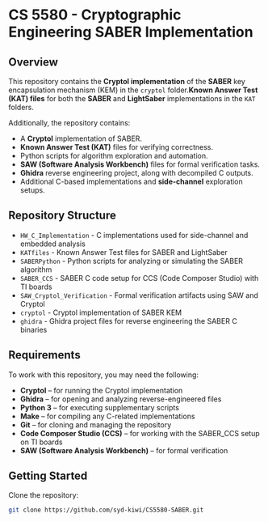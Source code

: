 # CS 5580 - Cryptographic Engineering SABER Implementation

## Overview
This repository contains the **Cryptol implementation** of the **SABER** key encapsulation mechanism (KEM) in the `cryptol` folder.**Known Answer Test (KAT) files** for both the **SABER** and **LightSaber** implementations in the `KAT` folders.

Additionally, the repository contains:
- A **Cryptol** implementation of SABER.
- **Known Answer Test (KAT)** files for verifying correctness.
- Python scripts for algorithm exploration and automation.
- **SAW (Software Analysis Workbench)** files for formal verification tasks.
- **Ghidra** reverse engineering project, along with decompiled C outputs.
- Additional C-based implementations and **side-channel** exploration setups.

## Repository Structure
- `HW_C_Implementation` - C implementations used for side-channel and embedded analysis
- `KATfiles` - Known Answer Test files for SABER and LightSaber
- `SABERPython` - Python scripts for analyzing or simulating the SABER algorithm
- `SABER_CCS` - SABER C code setup for CCS (Code Composer Studio) with TI boards
- `SAW_Cryptol_Verification` - Formal verification artifacts using SAW and Cryptol
- `cryptol` - Cryptol implementation of SABER KEM
- `ghidra` - Ghidra project files for reverse engineering the SABER C binaries

## Requirements
To work with this repository, you may need the following:
- **Cryptol** – for running the Cryptol implementation
- **Ghidra** – for opening and analyzing reverse-engineered files
- **Python 3** – for executing supplementary scripts
- **Make** – for compiling any C-related implementations
- **Git** – for cloning and managing the repository
- **Code Composer Studio (CCS)** – for working with the SABER_CCS setup on TI boards
- **SAW (Software Analysis Workbench)** – for formal verification

## Getting Started
Clone the repository:
   ```sh
   git clone https://github.com/syd-kiwi/CS5580-SABER.git

